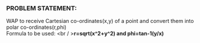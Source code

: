 ### PROBLEM STATEMENT:

WAP to receive Cartesian co-ordinates(x,y) of a point and convert them into polar co-ordinates(r,phi)
      <br>Formula to be used:
                              <br               / >**r=sqrt(x^2+y^2) and phi=tan-1(y/x)**
